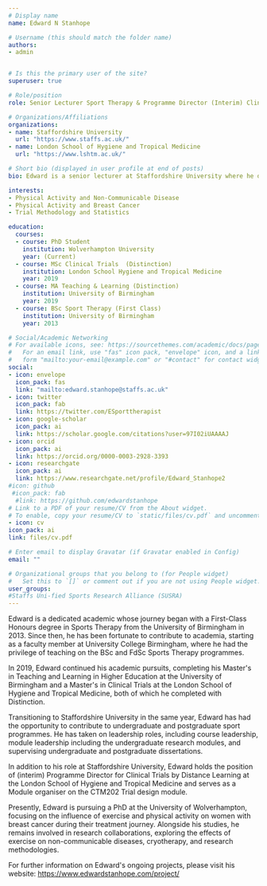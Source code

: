 ```yaml
---
# Display name
name: Edward N Stanhope

# Username (this should match the folder name)
authors:
- admin


# Is this the primary user of the site?
superuser: true

# Role/position
role: Senior Lecturer Sport Therapy & Programme Director (Interim) Clinical Trials

# Organizations/Affiliations
organizations:
- name: Staffordshire University
  url: "https://www.staffs.ac.uk/"
- name: London School of Hygiene and Tropical Medicine
  url: "https://www.lshtm.ac.uk/"

# Short bio (displayed in user profile at end of posts)
bio: Edward is a senior lecturer at Staffordshire University where he delivers on the Undergraduate Sport Therapy and MSc Applied Research Programs. Edwards knowledge in trial methodology and statistics sees him oversee the dissertation module for all students registered on programs in the sport department. Edwards supervises a number of students conducting research on the BSc Sport Therapy, MSc Applied Reseach and MSc Sport and Exercise programs. Edward has a particular research interest in the effects of physical activity and patients with non-communicable diseases. Edward is currently undertaking a PhD which explores the effects of physical activity in breast cancer patients across their treatment continuum. 

interests:
- Physical Activity and Non-Communicable Disease
- Physical Activity and Breast Cancer
- Trial Methodology and Statistics

education:
  courses:
  - course: PhD Student
    institution: Wolverhampton University
    year: (Current)
  - course: MSc Clinical Trials  (Distinction)
    institution: London School Hygiene and Tropical Medicine
    year: 2019
  - course: MA Teaching & Learning (Distinction)
    institution: University of Birmingham
    year: 2019
  - course: BSc Sport Therapy (First Class)
    institution: University of Birmingham
    year: 2013

# Social/Academic Networking
# For available icons, see: https://sourcethemes.com/academic/docs/page-builder/#icons
#   For an email link, use "fas" icon pack, "envelope" icon, and a link in the
#   form "mailto:your-email@example.com" or "#contact" for contact widget.
social:
- icon: envelope
  icon_pack: fas
  link: "mailto:edward.stanhope@staffs.ac.uk"
- icon: twitter
  icon_pack: fab
  link: https://twitter.com/ESporttherapist
- icon: google-scholar
  icon_pack: ai
  link: https://scholar.google.com/citations?user=97I02iUAAAAJ
- icon: orcid
  icon_pack: ai
  link: https://orcid.org/0000-0003-2928-3393
- icon: researchgate
  icon_pack: ai
  link: https://www.researchgate.net/profile/Edward_Stanhope2
#icon: github
 #icon_pack: fab
  #link: https://github.com/edwardstanhope
# Link to a PDF of your resume/CV from the About widget.
# To enable, copy your resume/CV to `static/files/cv.pdf` and uncomment the lines below.
- icon: cv
icon_pack: ai
link: files/cv.pdf

# Enter email to display Gravatar (if Gravatar enabled in Config)
email: ""

# Organizational groups that you belong to (for People widget)
#   Set this to `[]` or comment out if you are not using People widget.
user_groups:
#Staffs Uni-fied Sports Research Alliance (SUSRA)
---
```


Edward is a dedicated academic whose journey began with a First-Class Honours degree in Sports Therapy from the University of Birmingham in 2013. Since then, he has been fortunate to contribute to academia, starting as a faculty member at University College Birmingham, where he had the privilege of teaching on the BSc and FdSc Sports Therapy programmes.

In 2019, Edward continued his academic pursuits, completing his Master's in Teaching and Learning in Higher Education at the University of Birmingham and a Master's in Clinical Trials at the London School of Hygiene and Tropical Medicine, both of which he completed with Distinction.

Transitioning to Staffordshire University in the same year, Edward has had the opportunity to contribute to undergraduate and postgraduate sport programmes. He has taken on leadership roles, including course leadership, module leadership including the undergraduate research modules, and supervising undergraduate and postgraduate dissertations.

In addition to his role at Staffordshire University, Edward holds the position of (interim) Programme Director for Clinical Trials by Distance Learning at the London School of Hygiene and Tropical Medicine  and serves as a Module organiser on the CTM202 Trial design module.

Presently, Edward is pursuing a PhD at the University of Wolverhampton, focusing on the influence of exercise and physical activity on women with breast cancer during their treatment journey. Alongside his studies, he remains involved in research collaborations, exploring the effects of exercise on non-communicable diseases, cryotherapy, and research methodologies.

For further information on Edward's ongoing projects, please visit his website: https://www.edwardstanhope.com/project/

